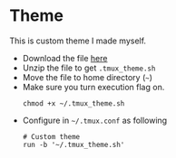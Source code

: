 # Theme

This is custom theme I made myself. 

- Download the file [here](../tmux_theme.sh.zip)
- Unzip the file to get `.tmux_theme.sh`
- Move the file to home directory (`~`)
- Make sure you turn execution flag on. 
    ```
    chmod +x ~/.tmux_theme.sh
    ```
- Configure in `~/.tmux.conf` as following
    ```
    # Custom theme
    run -b '~/.tmux_theme.sh'
    ```